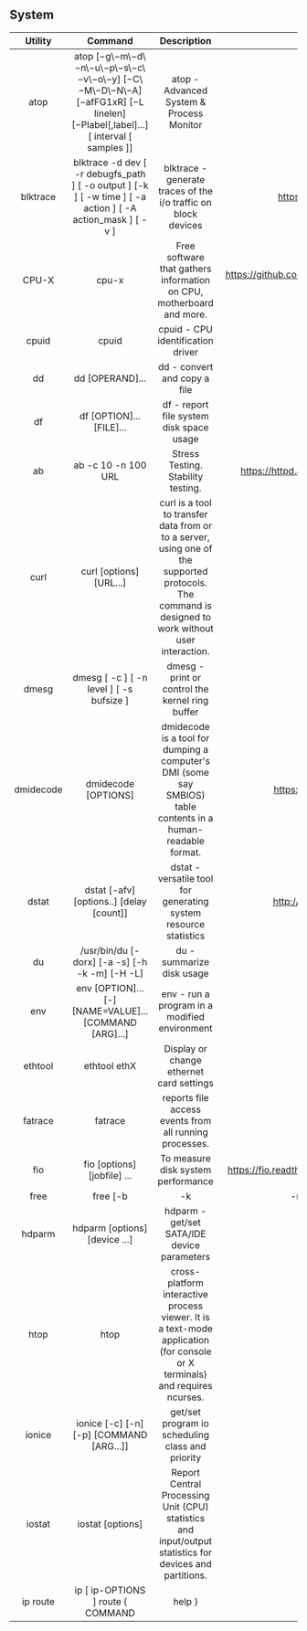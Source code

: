 
## System 

| Utility | Command | Description | URL |
| :---:         |     :---:      |          :---: | :---: |
| atop   | atop [−g\−m\−d\−n\−u\−p\−s\−c\−v\−o\−y] [−C\−M\−D\−N\−A] [−afFG1xR] [−L linelen] [−Plabel[,label]...] [ interval [ samples ]]     | atop - Advanced System & Process Monitor    | https://www.atoptool.nl/ |
|blktrace|blktrace -d dev [ -r debugfs_path ] [ -o output ] [-k ] [ -w time ] [ -a action ] [ -A action_mask ] [ -v ]|blktrace - generate traces of the i/o traffic on block devices |https://linux.die.net/man/8/blktrace|
|CPU-X|cpu-x|Free software that gathers information on CPU, motherboard and more.|https://github.com/TheTumultuousUnicornOfDarkness/CPU-X|
|cpuid|cpuid|cpuid - CPU identification driver|man cpuid|
|dd|dd [OPERAND]... |dd - convert and copy a file|man dd|
|df|df [OPTION]... [FILE]...  |df - report file system disk space usage|man dd|
| ab   | ab -c 10 -n 100 URL     | Stress Testing. Stability testing.    | https://httpd.apache.org/docs/2.4/programs/ab.html |
|curl|curl [options] [URL...]  |curl is a tool to transfer data from or to a server, using one of the supported protocols. The command is designed to work without user interaction. |https://curl.se|
|dmesg|dmesg [ -c ] [ -n level ] [ -s bufsize ]  |dmesg - print or control the kernel ring buffer|man dmesg|
|dmidecode|dmidecode [OPTIONS] |dmidecode is a tool for dumping a computer's DMI (some say SMBIOS) table contents in a human-readable format.|https://www.nongnu.org/dmidecode/|
|dstat|dstat [-afv] [options..] [delay [count]] |dstat - versatile tool for generating system resource statistics|http://dag.wiee.rs/home-made/dstat/|
|du|/usr/bin/du [-dorx] [-a -s] [-h -k -m] [-H -L] |du - summarize disk usage|man du|
|env|env [OPTION]... [-] [NAME=VALUE]... [COMMAND [ARG]...]|env - run a program in a modified environment|man env|
|ethtool|ethtool ethX|Display or change ethernet card settings|man ethtool|
|fatrace|fatrace|reports file access events from all running processes.|man fatrace|
|fio|fio [options] [jobfile] ...|To measure disk system performance|https://fio.readthedocs.io/en/latest/fio_doc.html#examples|
|free|free [-b | -k | -m] [-o] [-s delay ] [-t] [-V] |Display amount of free and used memory in the system|man free|
|hdparm| hdparm [options] [device ...]|hdparm - get/set SATA/IDE device parameters|man hdparm|
|htop|htop|cross-platform interactive process viewer. It is a text-mode application (for console or X terminals) and requires ncurses.|https://htop.dev/|
|ionice|ionice [-c] [-n] [-p] [COMMAND [ARG...]] |get/set program io scheduling class and priority|man ionice|
|iostat|iostat [options] |Report Central Processing Unit (CPU) statistics and input/output statistics for devices and partitions.|man iostat|
|ip route|ip [ ip-OPTIONS ] route  { COMMAND | help }|routing table management|man ip route|
